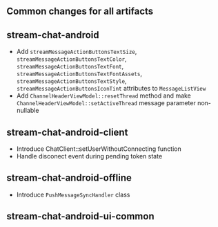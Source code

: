 ## Common changes for all artifacts

## stream-chat-android
- Add `streamMessageActionButtonsTextSize`, `streamMessageActionButtonsTextColor`, `streamMessageActionButtonsTextFont`,
 `streamMessageActionButtonsTextFontAssets`, `streamMessageActionButtonsTextStyle`, `streamMessageActionButtonsIconTint`
 attributes to `MessageListView`
- Add `ChannelHeaderViewModel::resetThread` method and make `ChannelHeaderViewModel::setActiveThread` message parameter non-nullable

## stream-chat-android-client
- Introduce ChatClient::setUserWithoutConnecting function
- Handle disconect event during pending token state

## stream-chat-android-offline
- Introduce `PushMessageSyncHandler` class

## stream-chat-android-ui-common
